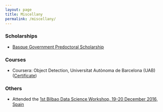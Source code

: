 ```yaml
---
layout: page
title: Miscellany
permalink: /miscellany/
---
```


### Scholarships

* [Basque Government Predoctoral Scholarship](https://morelab.deusto.es/news/view/new-predoctoral-grants-for-morelab-members/)

### Courses

* Coursera: Object Detection, Universitat Autònoma de Barcelona (UAB) ([Certificate](https://www.coursera.org/account/accomplishments/certificate/4V84PU57G494))

### Others

* Attended the [1st Bilbao Data Science Workshop, 19-20 December 2016, Spain](http://www.bcamath.org/es/workshops/bidas2016/general)

